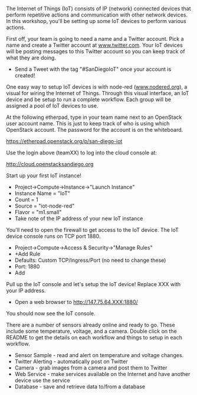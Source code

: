 
The Internet of Things (IoT) consists of IP (network) connected devices that perform repetitive actions and communication with other network devices. In this workshop, you'll be setting up some IoT devices to perform various actions.

First off, your team is going to need a name and a Twitter account. Pick a name and create a Twitter account at www.twitter.com. Your IoT devices will be posting messages to this Twitter account so you can keep track of what they are doing.

* Send a Tweet with the tag "#SanDiegoIoT" once your account is created!

One easy way to setup IoT devices is with node-red (www.nodered.org), a visual for wiring the Internet of Things. Through this visual interface, an IoT device and be setup to run a complete workflow. Each group will be assigned a pool of IoT devices to use.

At the following etherpad, type in your team name next to an OpenStack user account name. This is just to keep track of who is using which OpenStack account. The password for the account is on the whiteboard.

https://etherpad.openstack.org/p/san-diego-iot

Use the login above (teamXX) to log into the cloud console at:

http://cloud.openstacksandiego.org

Start up your first IoT instance!

* Project->Compute->Instance->"Launch Instance"
* Instance Name = "IoT"
* Count = 1
* Source = "iot-node-red"
* Flavor = "m1.small"
* Take note of the IP address of your new IoT instance

You'll need to open the firewall to get access to the IoT device. The IoT device console runs on TCP port 1880.

* Project->Compute->Access & Security->"Manage Rules"
* +Add Rule
* Defaults: Custom TCP/Ingress/Port (no need to change these)
* Port: 1880
* Add

Pull up the IoT console and let's setup the IoT device! Replace XXX with your IP address.

* Open a web browser to http://147.75.64.XXX:1880/

You should now see the IoT console.

There are a number of sensors already online and ready to go. These include some temperature, voltage, and a camera. Double click on the README to get the details on each workflow and things to setup in each workflow.

* Sensor Sample - read and alert on temperature and voltage changes.
* Twitter Alerting - automatically post on Twitter
* Camera - grab images from a camera and post them to Twitter
* Web Service - make services available on the Internet and have another device use the service
* Database - save and retrieve data to/from a database


